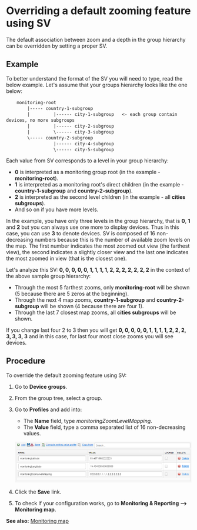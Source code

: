 # Overriding a default zooming feature using SV

The default association between zoom and a depth in the group hierarchy can be overridden by setting a proper SV.

## Example

To better understand the format of the SV you will need to type, read the below example.
Let's assume that your groups hierarchy looks like the one below:

```
    monitoring-root
        |----- country-1-subgroup
        |         |------ city-1-subgroup   <- each group contain devices, no more subgroups
        |         |------ city-2-subgroup
        |         \------ city-3-subgroup
        \----- country-2-subgroup
                  |------ city-4-subgroup
                  \------ city-5-subgroup
```

Each value from SV corresponds to a level in your group hierarchy:

 * **0** is interpreted as a monitoring group root (in the example - **monitoring-root**).
 * **1** is interpreted as a monitoring root's direct children (in the example - **country-1-subgroup** and **country-2-subgroup**).
 * **2** is interpreted as the second level children (in the example - all **cities subgroups**).
 * And so on if you have more levels.

In the example, you have only three levels in the group hierarchy, that is **0**, **1** and **2** but you can always use one more to display devices. Thus in this case, you can use **3** to denote devices.
SV is composed of 16 non-decreasing numbers because this is the number of available zoom levels on the map. The first number indicates the most zoomed out view (the farthest view), the second indicates a slightly closer view and the last one indicates the most zoomed in view (that is the closest one).

Let's analyze this SV: **0, 0, 0, 0, 0, 1, 1, 1, 1, 2, 2, 2, 2, 2, 2, 2** in the context of the above sample group hierarchy:

 * Through the most 5 farthest zooms, only **monitoring-root** will be shown (5 because there are 5 zeros at the beginning).
 * Through the next 4 map zooms, **country-1-subgroup** and **country-2-subgroup** will be shown (4 because there are four 1).
 * Through the last 7 closest map zooms, all **cities subgroups** will be shown.

If you change last four 2 to 3 then you will get **0, 0, 0, 0, 0, 1, 1, 1, 1, 2, 2, 2, 3, 3, 3, 3** and in this case, for last four most close zooms you will see devices.

## Procedure

To override the default zooming feature using SV:

1. Go to **Device groups**.
2. From the group tree, select a group.
3. Go to **Profiles** and add into:

    * The **Name** field, type *monitoringZoomLevelMapping*.
    * The **Value** field, type a comma separated list of 16 non-decreasing values.

    ![Zooming the map using SV](images/Zooming_using_SV.png "Zooming the map using SV")

4. Click the **Save** link.
5. To check if your configuration works, go to **Monitoring & Reporting —> Monitoring map**.

**See also:** [Monitoring map](Monitoring_map.html)

